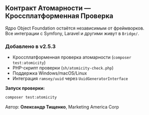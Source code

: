 ## Контракт Атомарности — Кроссплатформенная Проверка

Ядро Object Foundation остаётся независимым от фреймворков.  
Все интеграции с Symfony, Laravel и другими живут в `Bridge/`.

### Добавлено в v2.5.3
- Кроссплатформенная проверка атомарности (`composer test:atomicity`)
- PHP-скрипт проверки (`sh/atomicity-check.php`)
- Поддержка Windows/macOS/Linux
- Интеграция `ramsey/uuid` через `UuidGeneratorInterface`

**Запуск проверки:**
```bash
composer test:atomicity
```

Автор: **Олександр Тищенко**, Marketing America Corp
